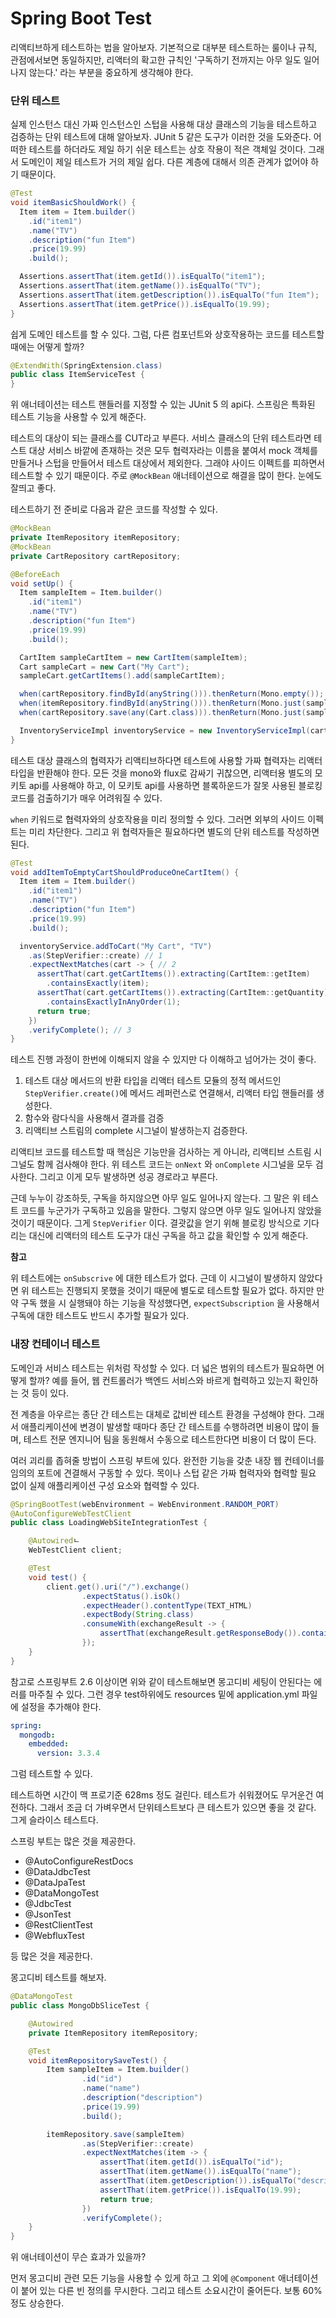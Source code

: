 # Spring Boot Test



리액티브하게 테스트하는 법을 알아보자. 기본적으로 대부분 테스트하는 룰이나 규칙, 관점에서보면 동일하지만, 리액터의 확고한 규칙인 '구독하기 전까지는 아무 일도 일어나지 않는다.' 라는 부분을 중요하게 생각해야 한다.



### 단위 테스트

실제 인스턴스 대신 가짜 인스턴스인 스텁을 사용해 대상 클래스의 기능을 테스트하고 검증하는 단위 테스트에 대해 알아보자. JUnit 5 같은 도구가 이러한 것을 도와준다. 어떠한 테스트를 하더라도 제일 하기 쉬운 테스트는 상호 작용이 적은 객체일 것이다. 그래서 도메인이 제일 테스트가 거의 제일 쉽다. 다른 계층에 대해서 의존 관계가 없어야 하기 때문이다.

```java
@Test
void itemBasicShouldWork() {
  Item item = Item.builder()
    .id("item1")
    .name("TV")
    .description("fun Item")
    .price(19.99)
    .build();

  Assertions.assertThat(item.getId()).isEqualTo("item1");
  Assertions.assertThat(item.getName()).isEqualTo("TV");
  Assertions.assertThat(item.getDescription()).isEqualTo("fun Item");
  Assertions.assertThat(item.getPrice()).isEqualTo(19.99);
}
```

쉽게 도메인 테스트를 할 수 있다. 그럼, 다른 컴포넌트와 상호작용하는 코드를 테스트할 때에는 어떻게 할까?

```java
@ExtendWith(SpringExtension.class)
public class ItemServiceTest {
}
```

위 애너테이션는 테스트 핸들러를 지정할 수 있는 JUnit 5 의 api다. 스프링은 특화된 테스트 기능을 사용할 수 있게 해준다.

테스트의 대상이 되는 클래스를 CUT라고 부른다. 서비스 클래스의 단위 테스트라면 테스트 대상 서비스 바깥에 존재하는 것은 모두 협력자라는 이름을 붙여서 mock 객체를 만들거나 스텁을 만들어서 테스트 대상에서 제외한다. 그래야 사이드 이펙트를 피하면서 테스트할 수 있기 때문이다. 주로 `@MockBean` 애너테이션으로 해결을 많이 한다. 눈에도 잘띄고 좋다.

테스트하기 전 준비로 다음과 같은 코드를 작성할 수 있다.

```java
@MockBean
private ItemRepository itemRepository;
@MockBean
private CartRepository cartRepository;

@BeforeEach
void setUp() {
  Item sampleItem = Item.builder()
    .id("item1")
    .name("TV")
    .description("fun Item")
    .price(19.99)
    .build();

  CartItem sampleCartItem = new CartItem(sampleItem);
  Cart sampleCart = new Cart("My Cart");
  sampleCart.getCartItems().add(sampleCartItem);

  when(cartRepository.findById(anyString())).thenReturn(Mono.empty());
  when(itemRepository.findById(anyString())).thenReturn(Mono.just(sampleItem));
  when(cartRepository.save(any(Cart.class))).thenReturn(Mono.just(sampleCart));

  InventoryServiceImpl inventoryService = new InventoryServiceImpl(cartRepository, itemRepository);
}
```

테스트 대상 클래스의 협력자가 리액티브하다면 테스트에 사용할 가짜 협력자는 리액터 타입을 반환해야 한다. 모든 것을 mono와 flux로 감싸기 귀찮으면, 리액터용 별도의 모키토 api를 사용해야 하고, 이 모키토 api를 사용하면 블록하운드가 잘못 사용된 블로킹 코드를 검출하기가 매우 어려워질 수 있다.

`when` 키워드로 협력자와의 상호작용을 미리 정의할 수 있다. 그러면 외부의 사이드 이펙트는 미리 차단한다. 그리고 위 협력자들은 필요하다면 별도의 단위 테스트를 작성하면 된다.

```java
@Test
void addItemToEmptyCartShouldProduceOneCartItem() {
  Item item = Item.builder()
    .id("item1")
    .name("TV")
    .description("fun Item")
    .price(19.99)
    .build();

  inventoryService.addToCart("My Cart", "TV")
    .as(StepVerifier::create) // 1
    .expectNextMatches(cart -> { // 2
      assertThat(cart.getCartItems()).extracting(CartItem::getItem)
        .containsExactly(item);
      assertThat(cart.getCartItems()).extracting(CartItem::getQuantity)
        .containsExactlyInAnyOrder(1);
      return true;
    })
    .verifyComplete(); // 3
}
```

테스트 진행 과정이 한번에 이해되지 않을 수 있지만 다 이해하고 넘어가는 것이 좋다. 

1. 테스트 대상 메서드의 반환 타입을 리액터 테스트 모듈의 정적 메서드인 `StepVerifier.create()`에 메서드 레퍼런스로 연결해서, 리액터 타입 핸들러를 생성한다.
2. 함수와 람다식을 사용해서 결과를 검증
3. 리액티브 스트림의 complete 시그널이 발생하는지 검증한다.

리액티브 코드를 테스트할 때 핵심은 기능만을 검사하는 게 아니라, 리액티브 스트림 시그널도 함께 검사해야 한다. 위 테스트 코드는 `onNext` 와 `onComplete` 시그널을 모두 검사한다. 그리고 이게 모두 발생하면 성공 경로라고 부른다.

근데 누누이 강조하듯, 구독을 하지않으면 아무 일도 일어나지 않는다. 그 말은 위 테스트 코드를 누군가가 구독하고 있음을 말한다. 그렇지 않으면 아무 일도 일어나지 않았을 것이기 때문이다. 그게 `StepVerifier` 이다. 결괏값을 얻기 위해 블로킹 방식으로 기다리는 대신에 리액터의 테스트 도구가 대신 구독을 하고 값을 확인할 수 있게 해준다.



**참고**

위 테스트에는 `onSubscrive` 에 대한 테스트가 없다. 근데 이 시그널이 발생하지 않았다면 위 테스트는 진행되지 못했을 것이기 때문에 별도로 테스트할 필요가 없다. 하지만 만약 구독 했을 시 실행돼야 하는 기능을 작성했다면, `expectSubscription` 을 사용해서 구독에 대한 테스트도 반드시 추가할 필요가 있다.



### 내장 컨테이너 테스트

도메인과 서비스 테스트는 위처럼 작성할 수 있다. 더 넓은 범위의 테스트가 필요하면 어떻게 할까? 예를 들어, 웹 컨트롤러가 백엔드 서비스와 바르게 협력하고 있는지 확인하는 것 등이 있다.

전 계층을 아우르는 종단 간 테스트는 대체로 값비싼 테스트 환경을 구성해야 한다. 그래서 애플리케이션에 변경이 발생할 때마다 종단 간 테스트를 수행하려면 비용이 많이 들며, 테스트 전문 엔지니어 팀을 동원해서 수동으로 테스트한다면 비용이 더 많이 든다.

여러 괴리를 좁혀줄 방법이 스프링 부트에 있다. 완전한 기능을 갖춘 내장 웹 컨테이너를 임의의 포트에 견결해서 구동할 수 있다. 목이나 스텁 같은 가짜 협력자와 협력할 필요 없이 실제 애플리케이션 구성 요소와 협력할 수 있다.

```java
@SpringBootTest(webEnvironment = WebEnvironment.RANDOM_PORT)
@AutoConfigureWebTestClient
public class LoadingWebSiteIntegrationTest {

    @Autowiredㄴ
    WebTestClient client;

    @Test
    void test() {
        client.get().uri("/").exchange()
                .expectStatus().isOk()
                .expectHeader().contentType(TEXT_HTML)
                .expectBody(String.class)
                .consumeWith(exchangeResult -> {
                    assertThat(exchangeResult.getResponseBody()).contains("<a href=\"/add");
                });
    }
}
```

참고로 스프링부트 2.6 이상이면 위와 같이 테스트해보면 몽고디비 세팅이 안된다는 에러를 마주칠 수 있다. 그런 경우 test하위에도 resources 밑에 application.yml 파일에 설정을 추가해야 한다.

```yaml
spring:
  mongodb:
    embedded:
      version: 3.3.4
```

그럼 테스트할 수 있다.

테스트하면 시간이 맥 프로기준 628ms 정도 걸린다. 테스트가 쉬워졌어도 무거운건 여전하다. 그래서 조금 더 가벼우면서 단위테스트보다 큰 테스트가 있으면 좋을 것 같다. 그게 슬라이스 테스트다.

스프링 부트는 많은 것을 제공한다.

- @AutoConfigureRestDocs
- @DataJdbcTest
- @DataJpaTest
- @DataMongoTest
- @JdbcTest
- @JsonTest
- @RestClientTest
- @WebfluxTest

등 많은 것을 제공한다.

몽고디비 테스트를 해보자.

```java
@DataMongoTest
public class MongoDbSliceTest {

    @Autowired
    private ItemRepository itemRepository;

    @Test
    void itemRepositorySaveTest() {
        Item sampleItem = Item.builder()
                .id("id")
                .name("name")
                .description("description")
                .price(19.99)
                .build();

        itemRepository.save(sampleItem)
                .as(StepVerifier::create)
                .expectNextMatches(item -> {
                    assertThat(item.getId()).isEqualTo("id");
                    assertThat(item.getName()).isEqualTo("name");
                    assertThat(item.getDescription()).isEqualTo("description");
                    assertThat(item.getPrice()).isEqualTo(19.99);
                    return true;
                })
                .verifyComplete();
    }
}
```

위 애너테이션이 무슨 효과가 있을까?

먼저 몽고디비 관련 모든 기능을 사용할 수 있게 하고 그 외에 `@Component` 애너테이션이 붙어 있는 다른 빈 정의를 무시한다. 그리고 테스트 소요시간이 줄어든다. 보통 60%정도 상승한다.


